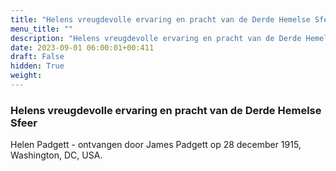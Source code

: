 ```yaml
---
title: "Helens vreugdevolle ervaring en pracht van de Derde Hemelse Sfeer"
menu_title: ""
description: "Helens vreugdevolle ervaring en pracht van de Derde Hemelse Sfeer"
date: 2023-09-01 06:00:01+00:411
draft: False
hidden: True
weight:
---
```

### Helens vreugdevolle ervaring en pracht van de Derde Hemelse Sfeer

Helen Padgett - ontvangen door James Padgett op 28 december 1915, Washington, DC, USA.
